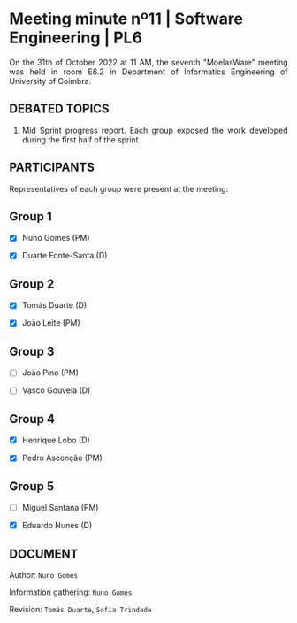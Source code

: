 # Meeting minute nº11 | Software Engineering | PL6

<div align="justify">

On the 31th of October 2022 at 11 AM, the seventh "MoelasWare" meeting was held in room E6.2 in Department of Informatics Engineering of University of Coimbra.


## DEBATED TOPICS

1. Mid Sprint progress report. Each group exposed the work developed  during the first half of the sprint.

## PARTICIPANTS

Representatives of each group were present at the meeting:

## Group 1

- [x] Nuno Gomes (PM)

- [x] Duarte Fonte-Santa (D)

## Group 2

- [x] Tomás Duarte (D)

- [x] João Leite (PM)

## Group 3

- [ ] João Pino (PM)

- [ ] Vasco Gouveia (D)

## Group 4

- [x] Henrique Lobo (D)

- [x] Pedro Ascenção (PM)

## Group 5

- [ ] Miguel Santana (PM)

- [x] Eduardo Nunes (D)

## DOCUMENT

Author: `Nuno Gomes`

Information gathering: `Nuno Gomes`

Revision: `Tomás Duarte`, `Sofia Trindade`
